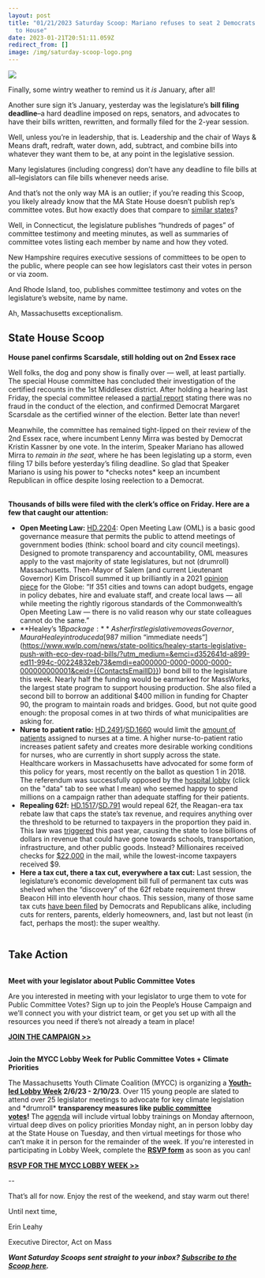 ```yaml
---
layout: post
title: "01/21/2023 Saturday Scoop: Mariano refuses to seat 2 Democrats elected
  to House"
date: 2023-01-21T20:51:11.059Z
redirect_from: []
image: /img/saturday-scoop-logo.png
---
```

![](https://nvlupin.blob.core.windows.net/images/van/EA/EA007/1/90151/images/Saturday%20Scoop.png)

Finally, some wintry weather to remind us it *is* January, after all!

Another sure sign it’s January, yesterday was the legislature’s **bill filing deadline**–a hard deadline imposed on reps, senators, and advocates to have their bills written, rewritten, and formally filed for the 2-year session.

Well, unless you’re in leadership, that is. Leadership and the chair of Ways & Means draft, redraft, water down, add, subtract, and combine bills into whatever they want them to be, at any point in the legislative session. 

Many legislatures (including congress) don’t have any deadline to file bills at all–legislators can file bills whenever needs arise. 

And that’s not the only way MA is an outlier; if you’re reading this Scoop, you likely already know that the MA State House doesn’t publish rep’s committee votes. But how exactly does that compare to [similar states](https://www.wwlp.com/news/state-politics/reformers-take-transparency-votes-into-rules-debate/?utm_medium=&emci=d352641d-a899-ed11-994c-00224832eb73&emdi=ea000000-0000-0000-0000-000000000001&ceid={{ContactsEmailID}})?

Well, in Connecticut, the legislature publishes “hundreds of pages” of committee testimony and meeting minutes, as well as summaries of committee votes listing each member by name and how they voted.

New Hampshire requires executive sessions of committees to be open to the public, where people can see how legislators cast their votes in person or via zoom.

And Rhode Island, too, publishes committee testimony and votes on the legislature’s website, name by name.

Ah, Massachusetts exceptionalism.

## **State House Scoop**

**House panel confirms Scarsdale, still holding out on 2nd Essex race**

Well folks, the dog and pony show is finally over — well, at least partially. The special House committee has concluded their investigation of the certified recounts in the 1st Middlesex district. After holding a hearing last Friday, the special committee released a [partial report](https://drive.google.com/file/d/1NSoiOWYcCTBva5R3McnVjRgvDq9MC-J7/view?usp=sharing&utm_medium=&emci=d352641d-a899-ed11-994c-00224832eb73&emdi=ea000000-0000-0000-0000-000000000001&ceid={{ContactsEmailID}}) stating there was no fraud in the conduct of the election, and confirmed Democrat Margaret Scarsdale as the certified winner of the election. Better late than never!

Meanwhile, the committee has remained tight-lipped on their review of the 2nd Essex race, where incumbent Lenny Mirra was bested by Democrat Kristin Kassner by one vote. In the interim, Speaker Mariano has allowed Mirra to *remain in the seat*, where he has been legislating up a storm, even filing 17 bills before yesterday’s filing deadline. So glad that Speaker Mariano is using his power to \*checks notes\* keep an incumbent Republican in office despite losing reelection to a Democrat.

\
**Thousands of bills were filed with the clerk’s office on Friday. Here are a few that caught our attention:**

* **Open Meeting Law:** [HD.2204](https://malegislature.gov/Bills/193/HD2204?utm_medium=&emci=d352641d-a899-ed11-994c-00224832eb73&emdi=ea000000-0000-0000-0000-000000000001&ceid={{ContactsEmailID}}): Open Meeting Law (OML) is a basic good governance measure that permits the public to attend meetings of government bodies (think: school board and city council meetings). Designed to promote transparency and accountability, OML measures apply to the vast majority of state legislatures, but not (drumroll) Massachusetts. Then-Mayor of Salem (and current Lieutenant Governor) Kim Driscoll summed it up brilliantly in a 2021 [opinion piece](https://www.bostonglobe.com/2021/03/29/opinion/legislature-should-not-be-exempt-open-meeting-law/?utm_medium=&emci=d352641d-a899-ed11-994c-00224832eb73&emdi=ea000000-0000-0000-0000-000000000001&ceid={{ContactsEmailID}}) for the Globe: “If 351 cities and towns can adopt budgets, engage in policy debates, hire and evaluate staff, and create local laws — all while meeting the rightly rigorous standards of the Commonwealth’s Open Meeting Law — there is no valid reason why our state colleagues cannot do the same.” 
* **Healey’s $1B package:** As her first legislative move as Governor, Maura Healey introduced a [$987 million “immediate needs”](https://www.wwlp.com/news/state-politics/healey-starts-legislative-push-with-eco-dev-road-bills/?utm_medium=&emci=d352641d-a899-ed11-994c-00224832eb73&emdi=ea000000-0000-0000-0000-000000000001&ceid={{ContactsEmailID}}) bond bill to the legislature this week. Nearly half the funding would be earmarked for MassWorks, the largest state program to support housing production. She also filed a second bill to borrow an additional $400 million in funding for Chapter 90, the program to maintain roads and bridges. Good, but not quite good enough: the proposal comes in at two thirds of what municipalities are asking for. 
* **Nurse to patient ratio:** [HD.2491](https://malegislature.gov/Bills/193/HD2491?utm_medium=&emci=d352641d-a899-ed11-994c-00224832eb73&emdi=ea000000-0000-0000-0000-000000000001&ceid={{ContactsEmailID}})/[SD.1660](https://malegislature.gov/Bills/193/SD1660?utm_medium=&emci=d352641d-a899-ed11-994c-00224832eb73&emdi=ea000000-0000-0000-0000-000000000001&ceid={{ContactsEmailID}}) would limit the [amount of patients](https://www.bostonglobe.com/2023/01/19/business/new-legislation-would-boost-nurse-to-patient-ratios-mass/?utm_medium=&emci=d352641d-a899-ed11-994c-00224832eb73&emdi=ea000000-0000-0000-0000-000000000001&ceid={{ContactsEmailID}}) assigned to nurses at a time. A higher nurse-to-patient ratio increases patient safety and creates more desirable working conditions for nurses, who are currently in short supply across the state. Healthcare workers in Massachusetts have advocated for some form of this policy for years, most recently on the ballot as question 1 in 2018. The referendum was successfully opposed by the [hospital lobby](https://www.ocpf.us/Filers/Index?q=95455&section=Reports&utm_medium=&emci=d352641d-a899-ed11-994c-00224832eb73&emdi=ea000000-0000-0000-0000-000000000001&ceid={{ContactsEmailID}}) (click on the "data" tab to see what I mean) who seemed happy to spend millions on a campaign rather than adequate staffing for their patients.
* **Repealing 62f:** [HD.1517](https://malegislature.gov/Bills/193/HD1517?utm_medium=&emci=d352641d-a899-ed11-994c-00224832eb73&emdi=ea000000-0000-0000-0000-000000000001&ceid={{ContactsEmailID}})/[SD.791](https://malegislature.gov/Bills/193/SD791?utm_medium=&emci=d352641d-a899-ed11-994c-00224832eb73&emdi=ea000000-0000-0000-0000-000000000001&ceid={{ContactsEmailID}}) would repeal 62f, the Reagan-era tax rebate law that caps the state’s tax revenue, and requires anything over the threshold to be returned to taxpayers in the proportion they paid in. This law was [triggered](https://www.wbur.org/news/2022/07/29/massachusetts-governor-taxpayer-relief-payouts-law?utm_medium=&emci=d352641d-a899-ed11-994c-00224832eb73&emdi=ea000000-0000-0000-0000-000000000001&ceid={{ContactsEmailID}}) this past year, causing the state to lose billions of dollars in revenue that could have gone towards schools, transportation, infrastructure, and other public goods. Instead? Millionaires received checks for [$22,000](https://massbudget.org/2022/09/22/62f-credits-benefit-the-rich/?utm_medium=&emci=d352641d-a899-ed11-994c-00224832eb73&emdi=ea000000-0000-0000-0000-000000000001&ceid={{ContactsEmailID}}) in the mail, while the lowest-income taxpayers received $9.
* **Here a tax cut, there a tax cut, everywhere a tax cut:** Last session, the legislature’s economic development bill full of permanent tax cuts was shelved when the “discovery” of the 62f rebate requirement threw Beacon Hill into eleventh hour chaos. This session, many of those same tax cuts [have been filed](https://www.eagletribune.com/news/boston/lawmakers-to-revisit-stalled-tax-cut-proposals/article_054b77dc-9676-11ed-ba2a-fb156556489b.html?utm_medium=&emci=d352641d-a899-ed11-994c-00224832eb73&emdi=ea000000-0000-0000-0000-000000000001&ceid={{ContactsEmailID}}) by Democrats and Republicans alike, including cuts for renters, parents, elderly homeowners, and, last but not least (in fact, perhaps the most): the super wealthy.

![]()

## **Take Action**

![]()

**Meet with your legislator about Public Committee Votes**

Are you interested in meeting with your legislator to urge them to vote for Public Committee Votes? Sign up to join the People’s House Campaign and we’ll connect you with your district team, or get you set up with all the resources you need if there’s not already a team in place!

**[JOIN THE CAMPAIGN >>](https://secure.everyaction.com/8Vdbj-xARkSGDEWIEJVEFA2?utm_medium=&emci=d352641d-a899-ed11-994c-00224832eb73&emdi=ea000000-0000-0000-0000-000000000001&ceid={{ContactsEmailID}})**

![]()

**Join the MYCC Lobby Week for Public Committee Votes + Climate Priorities**

The Massachusetts Youth Climate Coalition (MYCC) is organizing a **[Youth-led Lobby Week](https://docs.google.com/document/d/1Uk9B3IGQFGoXHD9w3IrHbhswNt6JimlV4e_PVjy4t7Q/edit?utm_medium=&emci=d352641d-a899-ed11-994c-00224832eb73&emdi=ea000000-0000-0000-0000-000000000001&ceid={{ContactsEmailID}}) 2/6/23 - 2/10/23**. Over 115 young people are slated to attend over 25 legislator meetings to advocate for key climate legislation and \*drumroll\* **transparency measures like [public committee votes](https://actonmass.org/ballot-question/?utm_medium=&emci=d352641d-a899-ed11-994c-00224832eb73&emdi=ea000000-0000-0000-0000-000000000001&ceid={{ContactsEmailID}})!** The [agenda](https://docs.google.com/document/d/1MNW8KmIQqf9p-4yhUFNPia3JW_nDzRdhNsqtryXIYQs/edit?utm_medium=&emci=d352641d-a899-ed11-994c-00224832eb73&emdi=ea000000-0000-0000-0000-000000000001&ceid={{ContactsEmailID}}) will include virtual lobby trainings on Monday afternoon, virtual deep dives on policy priorities Monday night, an in person lobby day at the State House on Tuesday, and then virtual meetings for those who can’t make it in person for the remainder of the week. If you're interested in participating in Lobby Week, complete the **[RSVP form](https://forms.gle/eUwZ5bEHVcegCmKs5?utm_medium=&emci=d352641d-a899-ed11-994c-00224832eb73&emdi=ea000000-0000-0000-0000-000000000001&ceid={{ContactsEmailID}})** as soon as you can!

**[RSVP FOR THE MYCC LOBBY WEEK >>](https://forms.gle/eUwZ5bEHVcegCmKs5?utm_medium=&emci=d352641d-a899-ed11-994c-00224832eb73&emdi=ea000000-0000-0000-0000-000000000001&ceid={{ContactsEmailID}})**

\--

That’s all for now. Enjoy the rest of the weekend, and stay warm out there! 

Until next time,

Erin Leahy

Executive Director, Act on Mass

***Want Saturday Scoops sent straight to your inbox? [Subscribe to the Scoop here](https://secure.everyaction.com/1iWRboEfXUyjUvBt5HMoZw2).***